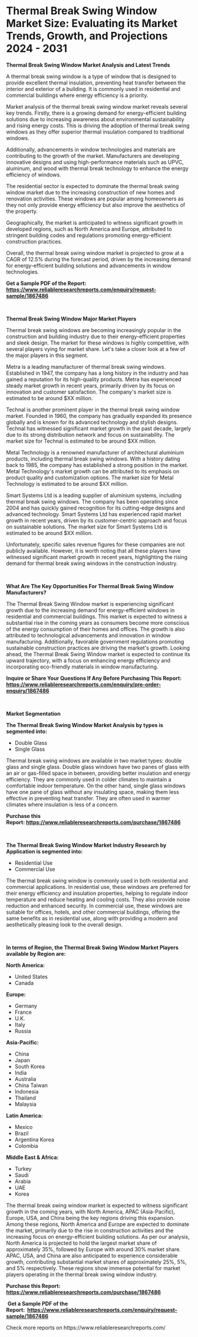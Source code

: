 <p><h1>Thermal Break Swing Window Market Size: Evaluating its Market Trends, Growth, and Projections 2024 - 2031</h1></p><p><strong>Thermal Break Swing Window Market Analysis and Latest Trends</strong></p>
<p><p>A thermal break swing window is a type of window that is designed to provide excellent thermal insulation, preventing heat transfer between the interior and exterior of a building. It is commonly used in residential and commercial buildings where energy efficiency is a priority.</p><p>Market analysis of the thermal break swing window market reveals several key trends. Firstly, there is a growing demand for energy-efficient building solutions due to increasing awareness about environmental sustainability and rising energy costs. This is driving the adoption of thermal break swing windows as they offer superior thermal insulation compared to traditional windows.</p><p>Additionally, advancements in window technologies and materials are contributing to the growth of the market. Manufacturers are developing innovative designs and using high-performance materials such as UPVC, aluminum, and wood with thermal break technology to enhance the energy efficiency of windows.</p><p>The residential sector is expected to dominate the thermal break swing window market due to the increasing construction of new homes and renovation activities. These windows are popular among homeowners as they not only provide energy efficiency but also improve the aesthetics of the property.</p><p>Geographically, the market is anticipated to witness significant growth in developed regions, such as North America and Europe, attributed to stringent building codes and regulations promoting energy-efficient construction practices.</p><p>Overall, the thermal break swing window market is projected to grow at a CAGR of 12.5% during the forecast period, driven by the increasing demand for energy-efficient building solutions and advancements in window technologies.</p></p>
<p><strong>Get a Sample PDF of the Report:&nbsp; <a href="https://www.reliableresearchreports.com/enquiry/request-sample/1867486">https://www.reliableresearchreports.com/enquiry/request-sample/1867486</a></strong></p>
<p>&nbsp;</p>
<p><strong>Thermal Break Swing Window Major Market Players</strong></p>
<p><p>Thermal break swing windows are becoming increasingly popular in the construction and building industry due to their energy-efficient properties and sleek design. The market for these windows is highly competitive, with several players vying for market share. Let's take a closer look at a few of the major players in this segment.</p><p>Metra is a leading manufacturer of thermal break swing windows. Established in 1947, the company has a long history in the industry and has gained a reputation for its high-quality products. Metra has experienced steady market growth in recent years, primarily driven by its focus on innovation and customer satisfaction. The company's market size is estimated to be around $XX million.</p><p>Technal is another prominent player in the thermal break swing window market. Founded in 1960, the company has gradually expanded its presence globally and is known for its advanced technology and stylish designs. Technal has witnessed significant market growth in the past decade, largely due to its strong distribution network and focus on sustainability. The market size for Technal is estimated to be around $XX million.</p><p>Metal Technology is a renowned manufacturer of architectural aluminium products, including thermal break swing windows. With a history dating back to 1985, the company has established a strong position in the market. Metal Technology's market growth can be attributed to its emphasis on product quality and customization options. The market size for Metal Technology is estimated to be around $XX million.</p><p>Smart Systems Ltd is a leading supplier of aluminium systems, including thermal break swing windows. The company has been operating since 2004 and has quickly gained recognition for its cutting-edge designs and advanced technology. Smart Systems Ltd has experienced rapid market growth in recent years, driven by its customer-centric approach and focus on sustainable solutions. The market size for Smart Systems Ltd is estimated to be around $XX million.</p><p>Unfortunately, specific sales revenue figures for these companies are not publicly available. However, it is worth noting that all these players have witnessed significant market growth in recent years, highlighting the rising demand for thermal break swing windows in the construction industry.</p></p>
<p>&nbsp;</p>
<p><strong>What Are The Key Opportunities For Thermal Break Swing Window Manufacturers?</strong></p>
<p><p>The Thermal Break Swing Window market is experiencing significant growth due to the increasing demand for energy-efficient windows in residential and commercial buildings. This market is expected to witness a substantial rise in the coming years as consumers become more conscious of the energy consumption of their homes and offices. The growth is also attributed to technological advancements and innovation in window manufacturing. Additionally, favorable government regulations promoting sustainable construction practices are driving the market's growth. Looking ahead, the Thermal Break Swing Window market is expected to continue its upward trajectory, with a focus on enhancing energy efficiency and incorporating eco-friendly materials in window manufacturing.</p></p>
<p><strong>Inquire or Share Your Questions If Any Before Purchasing This Report: <a href="https://www.reliableresearchreports.com/enquiry/pre-order-enquiry/1867486">https://www.reliableresearchreports.com/enquiry/pre-order-enquiry/1867486</a></strong></p>
<p>&nbsp;</p>
<p><strong>Market Segmentation</strong></p>
<p><strong>The Thermal Break Swing Window Market Analysis by types is segmented into:</strong></p>
<p><ul><li>Double Glass</li><li>Single Glass</li></ul></p>
<p><p>Thermal break swing windows are available in two market types: double glass and single glass. Double glass windows have two panes of glass with an air or gas-filled space in between, providing better insulation and energy efficiency. They are commonly used in colder climates to maintain a comfortable indoor temperature. On the other hand, single glass windows have one pane of glass without any insulating space, making them less effective in preventing heat transfer. They are often used in warmer climates where insulation is less of a concern.</p></p>
<p><strong>Purchase this Report:&nbsp;<a href="https://www.reliableresearchreports.com/purchase/1867486">https://www.reliableresearchreports.com/purchase/1867486</a></strong></p>
<p>&nbsp;</p>
<p><strong>The Thermal Break Swing Window Market Industry Research by Application is segmented into:</strong></p>
<p><ul><li>Residential Use</li><li>Commercial Use</li></ul></p>
<p><p>The thermal break swing window is commonly used in both residential and commercial applications. In residential use, these windows are preferred for their energy efficiency and insulation properties, helping to regulate indoor temperature and reduce heating and cooling costs. They also provide noise reduction and enhanced security. In commercial use, these windows are suitable for offices, hotels, and other commercial buildings, offering the same benefits as in residential use, along with providing a modern and aesthetically pleasing look to the overall design.</p></p>
<p>&nbsp;</p>
<p><strong>In terms of Region, the Thermal Break Swing Window Market Players available by Region are:</strong></p>
<p>
    <p> <strong> North America: </strong>
        <ul>
            <li>United States</li>
            <li>Canada</li>
        </ul>
        </p> 
    <p> <strong> Europe: </strong>
        <ul>
            <li>Germany</li>
            <li>France</li>
            <li>U.K.</li>
            <li>Italy</li>
            <li>Russia</li>
        </ul>
        </p> 
    <p> <strong> Asia-Pacific: </strong>
        <ul>
            <li>China</li>
            <li>Japan</li>
            <li>South Korea</li>
            <li>India</li>
            <li>Australia</li>
            <li>China Taiwan</li>
            <li>Indonesia</li>
            <li>Thailand</li>
            <li>Malaysia</li>
        </ul>
        </p> 
    <p> <strong> Latin America: </strong>
        <ul>
            <li>Mexico</li>
            <li>Brazil</li>
            <li>Argentina Korea</li>
            <li>Colombia</li>
        </ul>
        </p> 
    <p> <strong> Middle East & Africa: </strong>
        <ul>
            <li>Turkey</li>
            <li>Saudi</li>
            <li>Arabia</li>
            <li>UAE</li>
            <li>Korea</li>
        </ul>
    </p>
    </p>
<p><p>The thermal break swing window market is expected to witness significant growth in the coming years, with North America, APAC (Asia-Pacific), Europe, USA, and China being the key regions driving this expansion. Among these regions, North America and Europe are expected to dominate the market, primarily due to the rise in construction activities and the increasing focus on energy-efficient building solutions. As per our analysis, North America is projected to hold the largest market share of approximately 35%, followed by Europe with around 30% market share. APAC, USA, and China are also anticipated to experience considerable growth, contributing substantial market shares of approximately 25%, 5%, and 5% respectively. These regions show immense potential for market players operating in the thermal break swing window industry.</p></p>
<p><strong>Purchase this Report: <a href="https://www.reliableresearchreports.com/purchase/1867486">https://www.reliableresearchreports.com/purchase/1867486</a></strong></p>
<p>&nbsp;<strong>Get a Sample PDF of the Report:&nbsp;&nbsp;<a href="https://www.reliableresearchreports.com/enquiry/request-sample/1867486">https://www.reliableresearchreports.com/enquiry/request-sample/1867486</a></strong></p>
<p><strong></strong></p>
<p>Check more reports on https://www.reliableresearchreports.com/</p>
